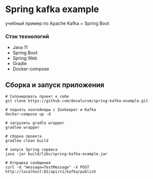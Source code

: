 # Spring kafka example

учебный пример по Apache Kafka + Spring Boot

### Стэк технологий
- Java 11
- Spring Boot
- Spring Web
- Gradle
- Docker-compose

## Сборка и запуск приложения
```shell script
# Склонировать проект к себе
git clone https://github.com/devalurum/spring-kafka-example.git

# поднять контейнеры c Zookeeper и Kafka
docker-compose up -d

# загрузить gradle wrapper
gradlew wrapper

# сборка проекта
gradlew clean build 

# запуск Spring сервиса
java -jar build/libs/spring-kafka-example.jar 

# Отправка сообщения
curl -d "message=TestMessage" -X POST http://localhost:82/api/v1/kafka/publish
```

